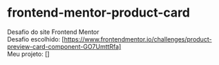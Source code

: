 # frontend-mentor-product-card
 Desafio do site Frontend Mentor<br>
 Desafio escolhido: [https://www.frontendmentor.io/challenges/product-preview-card-component-GO7UmttRfa]<br>
 Meu projeto: []
